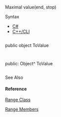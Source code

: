 Maximal value(end, stop)

Syntax

* [C#](#i-syntax-CS)
* [C++/CLI](#i-syntax-CPP2005)

```
```
public object ToValue
```
```

```
```
public:
Object^ ToValue
```
```



See Also

#### Reference

[Range Class](Eplan.EplApi.Baseu~Eplan.EplApi.Base.Range.html)
  
[Range Members](Eplan.EplApi.Baseu~Eplan.EplApi.Base.Range_members.html)